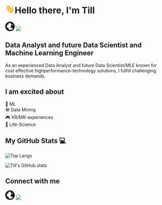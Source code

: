 # [<img src="https://raw.githubusercontent.com/ABSphreak/ABSphreak/master/gifs/Hi.gif" width="30px">][website]Hello there, I'm Till
[<img height="30" src="https://raw.githubusercontent.com/iconic/open-iconic/master/svg/globe.svg" />][website]
[<img height="25" src="https://img.shields.io/badge/LinkedIn-blue" />][linkedin]

## Data Analyst and future Data Scientist and Machine Learning Engineer

As an experienced Data Analyst and future Data Scientist/MLE known for cost effective highperformance-technology solutions, I fulfill challenging business demands.

## I am excited about

 🧠 ML\
 🛠️ Data Mining\
 🎮 XR/MR-experiences\
 🧬 Life-Science

## My GitHub Stats 💻

![Top Langs](https://github-readme-stats.vercel.app/api/top-langs/?username=TillMeineke&hide=java,html,css&theme=dracula)

![Till's GitHub stats](https://github-readme-stats.vercel.app/api?username=TillMeineke&theme=dracula)

[website]: https://tillmeineke.github.io
[linkedin]: https://www.linkedin.com/in/tillmeineke

## Connect with me

[<img height="30" src="https://raw.githubusercontent.com/iconic/open-iconic/master/svg/globe.svg" />][website]
[<img height="25" src="https://img.shields.io/badge/LinkedIn-blue" />][linkedin]


<!--
**TillMeineke/TillMeineke** is a ✨ _special_ ✨ repository because its `README.md` (this file) appears on your GitHub profile.

Here are some ideas to get you started:

- 🔭 I’m currently working on ...
- 🌱 I’m currently learning ...
- 👯 I’m looking to collaborate on ...
- 🤔 I’m looking for help with ...
- 💬 Ask me about ...
- 📫 How to reach me: ...
- 😄 Pronouns: ...
- ⚡ Fun fact: ...
-->
